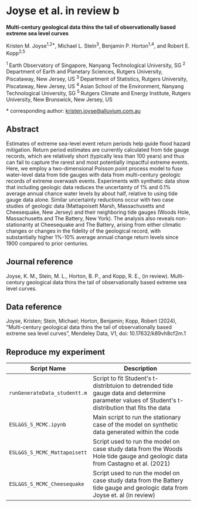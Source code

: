# Joyse et al. in review b

**Multi-century geological data thins the tail of observationally based extreme sea level curves**

Kristen M. Joyse<sup>1,2\*</sup>, Michael L. Stein<sup>3</sup>, Benjamin P. Horton<sup>1,4</sup>, and Robert E. Kopp<sup>2,5</sup>

<sup>1 </sup> Earth Observatory of Singapore, Nanyang Technological University, SG
<sup>2 </sup> Department of Earth and Planetary Sciences, Rutgers University, Piscataway, New Jersey, US
<sup>3 </sup> Department of Statistics, Rutgers University, Piscataway, New Jersey, US
<sup>4 </sup> Asian School of the Environment, Nanyang Technological University, SG
<sup>5 </sup> Rutgers Climate and Energy Institute, Rutgers University, New Brunswick, New Jersey, US

\* corresponding author:  kristen.joyse@alluvium.com.au

## Abstract
Estimates of extreme sea-level event return periods help guide flood hazard mitigation. Return period estimates are currently calculated from tide gauge records, which are relatively short (typically less than 100 years) and thus can fail to capture the rarest and most potentially impactful extreme events. Here, we employ a two-dimensional Poisson point process model to fuse water-level data from tide gauges with data from multi-century geologic records of extreme overwash events. Experiments with synthetic data show that including geologic data reduces the uncertainty of 1% and 0.1% average annual chance water levels by about half, relative to using tide gauge data alone. Similar uncertainty reductions occur with two case studies of geologic data (Mattapoisett Marsh, Massachusetts and Cheesequake, New Jersey) and their neighboring tide gauges (Woods Hole, Massachusetts and The Battery, New York). The analysis also reveals non-stationarity at Cheesequake and The Battery, arising from either climatic changes or changes in the fidelity of the geological record, with substantially higher 1%-10% average annual change return levels since 1900 compared to prior centuries.


## Journal reference
Joyse, K. M., Stein, M. L., Horton, B. P., and Kopp, R. E., (in review). Multi-century geological data thins the tail of observationally based extreme sea level curves.


## Data reference

Joyse, Kristen; Stein, Michael; Horton, Benjamin; Kopp, Robert (2024), “Multi-century geological data thins the tail of observationally based extreme sea level curves”, Mendeley Data, V1, doi: 10.17632/k89vh8cf2m.1


## Reproduce my experiment

| Script Name | Description |
| --- | --- |
| `runGenerateData_studentt.m` | Script to fit Student's t-distribtuion to detrended tide gauge data and determine parameter values of Student's t-distribution that fits the data | 
| `ESL&GS_S_MCMC.ipynb` | Main script to run the stationary case of the model on synthetic data generated within the code | 
| `ESL&GS_S_MCMC_Mattapoisett` | Script used to run the model on case study data from the Woods Hole tide gauge and geologic data from Castagno et al. (2021)| 
| `ESL&GS_S_MCMC_Cheesequake` | Script used to run the model on case study data from the Battery tide gauge and geologic data from Joyse et. al (in review)| 
